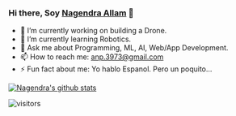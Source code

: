 ### Hi there, Soy <a href="https://nagi1998.github.io">Nagendra Allam</a> 👋

- 🔭 I’m currently working on building a Drone. 
- 🌱 I’m currently learning Robotics. 
- 💬 Ask me about Programming, ML, AI, Web/App Development.
- 📫 How to reach me: anp.3973@gmail.com
- ⚡ Fun fact about me: Yo hablo Espanol. Pero un poquito...

<p align="center">
  
<a href="https://github.com/nagi19998/github-readme-stats"><img align="center" src="https://github-readme-stats.vercel.app/api?username=nagi1998&show_icons=true&include_all_commits=true&theme=buefy&hide_border=true" alt="Nagendra's github stats" /></a>
  
![visitors](https://visitor-badge.laobi.icu/badge?page_id=nagi1998.nagi1998)
  
  </p>



